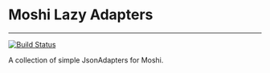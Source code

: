 # Moshi Lazy Adapters
---

[![Build Status][travis.svg]][travis]

A collection of simple JsonAdapters for Moshi.

 [travis]: https://travis-ci.org/serj-lotutovici/moshi-lazy-adapters
 [travis.svg]: https://travis-ci.org/serj-lotutovici/moshi-lazy-adapters.svg?branch=master

